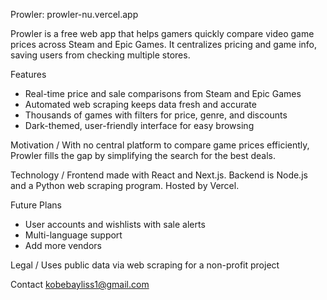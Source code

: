 Prowler: prowler-nu.vercel.app

Prowler is a free web app that helps gamers quickly compare video game prices across Steam and Epic Games. It centralizes pricing and game info, saving users from checking multiple stores.

Features
- Real-time price and sale comparisons from Steam and Epic Games
- Automated web scraping keeps data fresh and accurate
- Thousands of games with filters for price, genre, and discounts
- Dark-themed, user-friendly interface for easy browsing

Motivation / 
With no central platform to compare game prices efficiently, Prowler fills the gap by simplifying the search for the best deals.

Technology / 
Frontend made with React and Next.js. Backend is Node.js and a Python web scraping program. Hosted by Vercel.

Future Plans
- User accounts and wishlists with sale alerts
- Multi-language support
- Add more vendors

Legal / 
Uses public data via web scraping for a non-profit project

Contact
kobebayliss1@gmail.com
